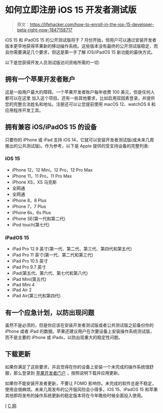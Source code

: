 # 如何立即注册 iOS 15 开发者测试版

> 原文：<https://lifehacker.com/how-to-enroll-in-the-ios-15-developer-beta-right-now-1847158717>

iOS 15 和 iPadOS 15 的公开测试版将于 7 月份开始，但用户可以通过安装开发者版本更早地获得苹果新的移动操作系统。这些版本没有最终的公开测试版稳定，而且你需要满足几个要求，但这是第一手了解 iOS/iPadOS 15 新功能的最快方式。



以下是您获得开发人员测试版访问资格所需的一切:

## 拥有一个苹果开发者账户

这是一般用户最大的障碍。一个苹果开发者账户每年收费 100 美元，但是任何人都可以在这里 加入这个项目。还有一些其他要求，比如启用双因素登录，并提供您的完整合法姓名和地址。注册还可以让您提前使用 macOS 12、watchOS 8 和应用程序开发工具。

## 拥有兼容 iOS/iPadOS 15 的设备

只要你的 iPhone 或 iPad 支持 iOS 14，它就可以安装开发者测试版(或未来几周推出的公共测试版)。作为参考，以下是 Apple 提供的受支持设备的完整列表:

### **iOS 15**

*   iPhone 12，12 Mini，12 Pro，12 Pro Max
*   iPhone 11，11 Pro，11 Pro Max
*   iPhone XS，XS 马克斯
*   全网通
*   全网通
*   iPhone 8，8 Plus
*   iPhone 7，7 Plus
*   iPhone 6s，6s Plus
*   iPhone SE(第一代和第二代)
*   iPod touch(第七代)

### **iPadOS 15**

*   iPad Pro 12.9 英寸(第一代、第二代、第三代、第四代和第五代)
*   iPad Pro 11 英寸(第一代、第二代和第三代)
*   iPad Pro 10.5 英寸
*   iPad Pro 9.7 英寸
*   iPad(第五代、第六代、第七代和第八代)
*   iPad Mini(第五代)
*   iPad Mini 4
*   iPad Air 2
*   iPad Air(第三代和第四代)

## 有一个应急计划，以防出现问题

虽然不是必须的，但是你应该在安装开发者测试版或者公共测试版之前备份你的 iPhone 或者 iPad 的数据。苹果还建议用户在次要设备上安装操作系统测试版，而不是主要的 iPhone 或 iPads，以防出现重大的稳定性问题。

## 下载更新

如果你满足了这些要求，并且觉得在你的设备上安装一个未完成的操作系统很舒服，那么登录到 [苹果开发者门户](https://developer.apple.com/) ，按照说明下载并应用更新。

如果你不能安装开发者更新，不要让 FOMO 影响你。未完成的软件总是不稳定，使用会很麻烦。未来几周发布的公开版风险会小得多，iOS 15、iPadOS 15 和苹果其他即将发布的操作系统更新的稳定版本将在今年晚些时候全面投入使用。

[ [C 网](https://www.cnet.com/how-to/download-ios-15-heres-how-to-install-the-developer-beta-on-your-phone-today/)